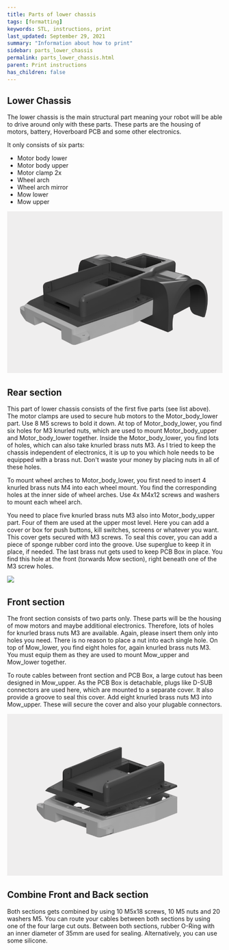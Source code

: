 ```yaml
---
title: Parts of lower chassis
tags: [formatting]
keywords: STL, instructions, print
last_updated: September 29, 2021
summary: "Information about how to print"
sidebar: parts_lower_chassis
permalink: parts_lower_chassis.html
parent: Print instructions
has_children: false
---
```

## Lower Chassis

The lower chassis is the main structural part meaning your robot will be able to drive around only with these parts.
These parts are the housing of motors, battery, Hoverboard PCB and some other electronics.

It only consists of six parts:
- Motor body lower
- Motor body upper
- Motor clamp 2x
- Wheel arch 
- Wheel arch mirror
- Mow lower
- Mow upper

![](/render/lower_chassis.png)

## Rear section
This part of lower chassis consists of the first five parts (see list above). The motor clamps are used to secure hub motors to the Motor_body_lower part.
Use 8 M5 screws to bold it down. At top of Motor_body_lower, you find six holes for M3 knurled  nuts, which are used to mount Motor_body_upper and Motor_body_lower together.
Inside the Motor_body_lower, you find lots of holes, which can also take knurled brass nuts M3. As I tried to keep the chassis independent of electronics, it is up to you 
which hole needs to be equipped with a brass nut. Don't waste your money by placing nuts in all of these holes.

To mount wheel arches to Motor_body_lower, you first need to insert 4 knurled brass nuts M4 into each wheel mount. You find the corresponding holes at the inner side of wheel arches.
Use 4x M4x12 screws and washers to mount each wheel arch. 

You need to place five knurled brass nuts M3 also into Motor_body_upper part. Four of them are used at the upper most level. Here you can add a cover or box for
push buttons, kill switches, screens or whatever you want. This cover gets secured with M3 screws. To seal this cover, you can add a piece of sponge rubber cord into the groove. 
Use superglue to keep it in place, if needed.
The last brass nut gets used to keep PCB Box in place. You find this hole at the front (torwards Mow section), right beneath one of the M3 screw holes.

![](/render/Motor_section.png)

## Front section
The front section consists of two parts only. These parts will be the housing of mow motors and maybe additional electronics. 
Therefore, lots of holes for knurled brass nuts M3 are available. Again, please insert them only into holes you need. There is no reason to place a nut into each single hole.
On top of Mow_lower, you find eight holes for, again knurled brass nuts M3. You must equip them as they are used to mount Mow_upper and Mow_lower together.

To route cables between front section and PCB Box, a large cutout has been designed in Mow_upper. As the PCB Box is detachable, plugs like D-SUB connectors are used here, which are mounted to a separate cover.
It also provide a groove to seal this cover. Add eight knurled brass nuts M3 into Mow_upper. These will secure the cover and also your plugable connectors.

![](/render/Mow_section.png)

## Combine Front and Back section
Both sections gets combined by using 10 M5x18 screws, 10 M5 nuts and 20 washers M5. You can route your cables between both sections by using one of the four
large cut outs. Between both sections, rubber O-Ring with an inner diameter of 35mm are used for sealing. Alternatively, you can use some silicone.
